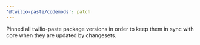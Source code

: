 ```yaml
---
'@twilio-paste/codemods': patch
---
```


Pinned all twilio-paste package versions in order to keep them in sync with core when they are updated by changesets.

